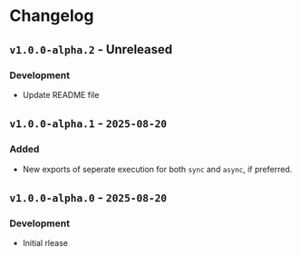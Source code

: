 # Changelog

## `v1.0.0-alpha.2` - Unreleased

### Development

- Update README file

## `v1.0.0-alpha.1` - `2025-08-20`

### Added

- New exports of seperate execution for both `sync` and `async`, if preferred.

## `v1.0.0-alpha.0` - `2025-08-20`

### Development

- Initial rlease
